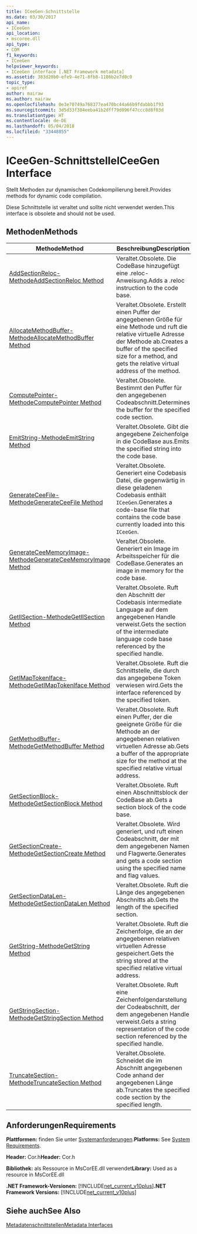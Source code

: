 ```yaml
---
title: ICeeGen-Schnittstelle
ms.date: 03/30/2017
api_name:
- ICeeGen
api_location:
- mscoree.dll
api_type:
- COM
f1_keywords:
- ICeeGen
helpviewer_keywords:
- ICeeGen interface [.NET Framework metadata]
ms.assetid: 383d20b0-efe9-4e71-8fb8-1186b2e7d0c0
topic_type:
- apiref
author: mairaw
ms.author: mairaw
ms.openlocfilehash: 0e3e70749a768377ea470bc44a66b9fdabbb1f93
ms.sourcegitcommit: 3d5d33f384eeba41b2dff79d096f47ccc8d8f03d
ms.translationtype: HT
ms.contentlocale: de-DE
ms.lasthandoff: 05/04/2018
ms.locfileid: "33448855"
---
```

# <a name="iceegen-interface"></a><span data-ttu-id="6d127-102">ICeeGen-Schnittstelle</span><span class="sxs-lookup"><span data-stu-id="6d127-102">ICeeGen Interface</span></span>
<span data-ttu-id="6d127-103">Stellt Methoden zur dynamischen Codekompilierung bereit.</span><span class="sxs-lookup"><span data-stu-id="6d127-103">Provides methods for dynamic code compilation.</span></span>  
  
 <span data-ttu-id="6d127-104">Diese Schnittstelle ist veraltet und sollte nicht verwendet werden.</span><span class="sxs-lookup"><span data-stu-id="6d127-104">This interface is obsolete and should not be used.</span></span>  
  
## <a name="methods"></a><span data-ttu-id="6d127-105">Methoden</span><span class="sxs-lookup"><span data-stu-id="6d127-105">Methods</span></span>  
  
|<span data-ttu-id="6d127-106">Methode</span><span class="sxs-lookup"><span data-stu-id="6d127-106">Method</span></span>|<span data-ttu-id="6d127-107">Beschreibung</span><span class="sxs-lookup"><span data-stu-id="6d127-107">Description</span></span>|  
|------------|-----------------|  
|[<span data-ttu-id="6d127-108">AddSectionReloc-Methode</span><span class="sxs-lookup"><span data-stu-id="6d127-108">AddSectionReloc Method</span></span>](../../../../docs/framework/unmanaged-api/metadata/iceegen-addsectionreloc-method.md)|<span data-ttu-id="6d127-109">Veraltet.</span><span class="sxs-lookup"><span data-stu-id="6d127-109">Obsolete.</span></span> <span data-ttu-id="6d127-110">Die CodeBase hinzugefügt eine .reloc-Anweisung.</span><span class="sxs-lookup"><span data-stu-id="6d127-110">Adds a .reloc instruction to the code base.</span></span>|  
|[<span data-ttu-id="6d127-111">AllocateMethodBuffer-Methode</span><span class="sxs-lookup"><span data-stu-id="6d127-111">AllocateMethodBuffer Method</span></span>](../../../../docs/framework/unmanaged-api/metadata/iceegen-allocatemethodbuffer-method.md)|<span data-ttu-id="6d127-112">Veraltet.</span><span class="sxs-lookup"><span data-stu-id="6d127-112">Obsolete.</span></span> <span data-ttu-id="6d127-113">Erstellt einen Puffer der angegebenen Größe für eine Methode und ruft die relative virtuelle Adresse der Methode ab.</span><span class="sxs-lookup"><span data-stu-id="6d127-113">Creates a buffer of the specified size for a method, and gets the relative virtual address of the method.</span></span>|  
|[<span data-ttu-id="6d127-114">ComputePointer-Methode</span><span class="sxs-lookup"><span data-stu-id="6d127-114">ComputePointer Method</span></span>](../../../../docs/framework/unmanaged-api/metadata/iceegen-computepointer-method.md)|<span data-ttu-id="6d127-115">Veraltet.</span><span class="sxs-lookup"><span data-stu-id="6d127-115">Obsolete.</span></span> <span data-ttu-id="6d127-116">Bestimmt den Puffer für den angegebenen Codeabschnitt.</span><span class="sxs-lookup"><span data-stu-id="6d127-116">Determines the buffer for the specified code section.</span></span>|  
|[<span data-ttu-id="6d127-117">EmitString-Methode</span><span class="sxs-lookup"><span data-stu-id="6d127-117">EmitString Method</span></span>](../../../../docs/framework/unmanaged-api/metadata/iceegen-emitstring-method.md)|<span data-ttu-id="6d127-118">Veraltet.</span><span class="sxs-lookup"><span data-stu-id="6d127-118">Obsolete.</span></span> <span data-ttu-id="6d127-119">Gibt die angegebene Zeichenfolge in die CodeBase aus.</span><span class="sxs-lookup"><span data-stu-id="6d127-119">Emits the specified string into the code base.</span></span>|  
|[<span data-ttu-id="6d127-120">GenerateCeeFile-Methode</span><span class="sxs-lookup"><span data-stu-id="6d127-120">GenerateCeeFile Method</span></span>](../../../../docs/framework/unmanaged-api/metadata/iceegen-generateceefile-method.md)|<span data-ttu-id="6d127-121">Veraltet.</span><span class="sxs-lookup"><span data-stu-id="6d127-121">Obsolete.</span></span> <span data-ttu-id="6d127-122">Generiert eine Codebasis Datei, die gegenwärtig in diese geladenen Codebasis enthält `ICeeGen`.</span><span class="sxs-lookup"><span data-stu-id="6d127-122">Generates a code-base file that contains the code base currently loaded into this `ICeeGen`.</span></span>|  
|[<span data-ttu-id="6d127-123">GenerateCeeMemoryImage-Methode</span><span class="sxs-lookup"><span data-stu-id="6d127-123">GenerateCeeMemoryImage Method</span></span>](../../../../docs/framework/unmanaged-api/metadata/iceegen-generateceememoryimage-method.md)|<span data-ttu-id="6d127-124">Veraltet.</span><span class="sxs-lookup"><span data-stu-id="6d127-124">Obsolete.</span></span> <span data-ttu-id="6d127-125">Generiert ein Image im Arbeitsspeicher für die CodeBase.</span><span class="sxs-lookup"><span data-stu-id="6d127-125">Generates an image in memory for the code base.</span></span>|  
|[<span data-ttu-id="6d127-126">GetIlSection-Methode</span><span class="sxs-lookup"><span data-stu-id="6d127-126">GetIlSection Method</span></span>](../../../../docs/framework/unmanaged-api/metadata/iceegen-getilsection-method.md)|<span data-ttu-id="6d127-127">Veraltet.</span><span class="sxs-lookup"><span data-stu-id="6d127-127">Obsolete.</span></span> <span data-ttu-id="6d127-128">Ruft den Abschnitt der Codebasis intermediate Language auf dem angegebenen Handle verweist.</span><span class="sxs-lookup"><span data-stu-id="6d127-128">Gets the section of the intermediate language code base referenced by the specified handle.</span></span>|  
|[<span data-ttu-id="6d127-129">GetIMapTokenIface-Methode</span><span class="sxs-lookup"><span data-stu-id="6d127-129">GetIMapTokenIface Method</span></span>](../../../../docs/framework/unmanaged-api/metadata/iceegen-getimaptokeniface-method.md)|<span data-ttu-id="6d127-130">Veraltet.</span><span class="sxs-lookup"><span data-stu-id="6d127-130">Obsolete.</span></span> <span data-ttu-id="6d127-131">Ruft die Schnittstelle, die durch das angegebene Token verwiesen wird.</span><span class="sxs-lookup"><span data-stu-id="6d127-131">Gets the interface referenced by the specified token.</span></span>|  
|[<span data-ttu-id="6d127-132">GetMethodBuffer-Methode</span><span class="sxs-lookup"><span data-stu-id="6d127-132">GetMethodBuffer Method</span></span>](../../../../docs/framework/unmanaged-api/metadata/iceegen-getmethodbuffer-method.md)|<span data-ttu-id="6d127-133">Veraltet.</span><span class="sxs-lookup"><span data-stu-id="6d127-133">Obsolete.</span></span> <span data-ttu-id="6d127-134">Ruft einen Puffer, der die geeignete Größe für die Methode an der angegebenen relativen virtuellen Adresse ab.</span><span class="sxs-lookup"><span data-stu-id="6d127-134">Gets a buffer of the appropriate size for the method at the specified relative virtual address.</span></span>|  
|[<span data-ttu-id="6d127-135">GetSectionBlock-Methode</span><span class="sxs-lookup"><span data-stu-id="6d127-135">GetSectionBlock Method</span></span>](../../../../docs/framework/unmanaged-api/metadata/iceegen-getsectionblock-method.md)|<span data-ttu-id="6d127-136">Veraltet.</span><span class="sxs-lookup"><span data-stu-id="6d127-136">Obsolete.</span></span> <span data-ttu-id="6d127-137">Ruft einen Abschnittsblock der CodeBase ab.</span><span class="sxs-lookup"><span data-stu-id="6d127-137">Gets a section block of the code base.</span></span>|  
|[<span data-ttu-id="6d127-138">GetSectionCreate-Methode</span><span class="sxs-lookup"><span data-stu-id="6d127-138">GetSectionCreate Method</span></span>](../../../../docs/framework/unmanaged-api/metadata/iceegen-getsectioncreate-method.md)|<span data-ttu-id="6d127-139">Veraltet.</span><span class="sxs-lookup"><span data-stu-id="6d127-139">Obsolete.</span></span> <span data-ttu-id="6d127-140">Wird generiert, und ruft einen Codeabschnitt, der mit dem angegebenen Namen und Flagwerte.</span><span class="sxs-lookup"><span data-stu-id="6d127-140">Generates and gets a code section using the specified name and flag values.</span></span>|  
|[<span data-ttu-id="6d127-141">GetSectionDataLen-Methode</span><span class="sxs-lookup"><span data-stu-id="6d127-141">GetSectionDataLen Method</span></span>](../../../../docs/framework/unmanaged-api/metadata/iceegen-getsectiondatalen-method.md)|<span data-ttu-id="6d127-142">Veraltet.</span><span class="sxs-lookup"><span data-stu-id="6d127-142">Obsolete.</span></span> <span data-ttu-id="6d127-143">Ruft die Länge des angegebenen Abschnitts ab.</span><span class="sxs-lookup"><span data-stu-id="6d127-143">Gets the length of the specified section.</span></span>|  
|[<span data-ttu-id="6d127-144">GetString-Methode</span><span class="sxs-lookup"><span data-stu-id="6d127-144">GetString Method</span></span>](../../../../docs/framework/unmanaged-api/metadata/iceegen-getstring-method.md)|<span data-ttu-id="6d127-145">Veraltet.</span><span class="sxs-lookup"><span data-stu-id="6d127-145">Obsolete.</span></span> <span data-ttu-id="6d127-146">Ruft die Zeichenfolge, die an der angegebenen relativen virtuellen Adresse gespeichert.</span><span class="sxs-lookup"><span data-stu-id="6d127-146">Gets the string stored at the specified relative virtual address.</span></span>|  
|[<span data-ttu-id="6d127-147">GetStringSection-Methode</span><span class="sxs-lookup"><span data-stu-id="6d127-147">GetStringSection Method</span></span>](../../../../docs/framework/unmanaged-api/metadata/iceegen-getstringsection-method.md)|<span data-ttu-id="6d127-148">Veraltet.</span><span class="sxs-lookup"><span data-stu-id="6d127-148">Obsolete.</span></span> <span data-ttu-id="6d127-149">Ruft eine Zeichenfolgendarstellung der Codeabschnitt, der dem angegebenen Handle verweist.</span><span class="sxs-lookup"><span data-stu-id="6d127-149">Gets a string representation of the code section referenced by the specified handle.</span></span>|  
|[<span data-ttu-id="6d127-150">TruncateSection-Methode</span><span class="sxs-lookup"><span data-stu-id="6d127-150">TruncateSection Method</span></span>](../../../../docs/framework/unmanaged-api/metadata/iceegen-truncatesection-method.md)|<span data-ttu-id="6d127-151">Veraltet.</span><span class="sxs-lookup"><span data-stu-id="6d127-151">Obsolete.</span></span> <span data-ttu-id="6d127-152">Schneidet die im Abschnitt angegebenen Code anhand der angegebenen Länge ab.</span><span class="sxs-lookup"><span data-stu-id="6d127-152">Truncates the specified code section by the specified length.</span></span>|  
  
## <a name="requirements"></a><span data-ttu-id="6d127-153">Anforderungen</span><span class="sxs-lookup"><span data-stu-id="6d127-153">Requirements</span></span>  
 <span data-ttu-id="6d127-154">**Plattformen:** finden Sie unter [Systemanforderungen](../../../../docs/framework/get-started/system-requirements.md).</span><span class="sxs-lookup"><span data-stu-id="6d127-154">**Platforms:** See [System Requirements](../../../../docs/framework/get-started/system-requirements.md).</span></span>  
  
 <span data-ttu-id="6d127-155">**Header:** Cor.h</span><span class="sxs-lookup"><span data-stu-id="6d127-155">**Header:** Cor.h</span></span>  
  
 <span data-ttu-id="6d127-156">**Bibliothek:** als Ressource in MsCorEE.dll verwendet</span><span class="sxs-lookup"><span data-stu-id="6d127-156">**Library:** Used as a resource in MsCorEE.dll</span></span>  
  
 <span data-ttu-id="6d127-157">**.NET Framework-Versionen:** [!INCLUDE[net_current_v10plus](../../../../includes/net-current-v10plus-md.md)]</span><span class="sxs-lookup"><span data-stu-id="6d127-157">**.NET Framework Versions:** [!INCLUDE[net_current_v10plus](../../../../includes/net-current-v10plus-md.md)]</span></span>  
  
## <a name="see-also"></a><span data-ttu-id="6d127-158">Siehe auch</span><span class="sxs-lookup"><span data-stu-id="6d127-158">See Also</span></span>  
 [<span data-ttu-id="6d127-159">Metadatenschnittstellen</span><span class="sxs-lookup"><span data-stu-id="6d127-159">Metadata Interfaces</span></span>](../../../../docs/framework/unmanaged-api/metadata/metadata-interfaces.md)
